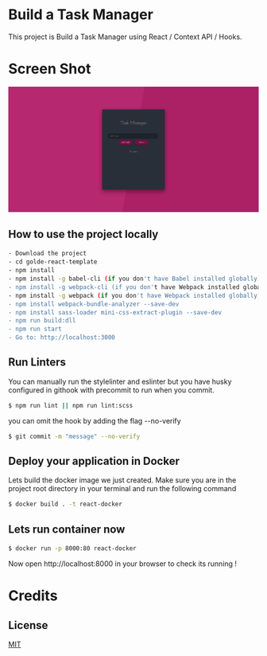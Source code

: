 # Build a Task Manager
This project is Build a Task Manager using React / Context API / Hooks.

# Screen Shot
![Alt text](doc/screenshot.png?raw=true "ScreenShot")

## How to use the project locally

```bash
- Download the project
- cd golde-react-template
- npm install
- npm install -g babel-cli (if you don't have Babel installed globally)
- npm install -g webpack-cli (if you don't have Webpack installed globally)
- npm install -g webpack (if you don't have Webpack installed globally)
- npm install webpack-bundle-analyzer --save-dev
- npm install sass-loader mini-css-extract-plugin --save-dev
- npm run build:dll
- npm run start
- Go to: http://localhost:3000
```

## Run Linters
You can manually run the stylelinter and eslinter but you have husky configured in githook with precommit to run when you commit.

```bash
$ npm run lint || npm run lint:scss
```

you can omit the hook by adding the flag --no-verify

```bash
$ git commit -m "message" --no-verify
```

## Deploy your application in Docker
Lets build the docker image we just created. Make sure you are in the project root directory in your terminal and run the following command

```bash
$ docker build . -t react-docker
```

## Lets run container now

```bash
$ docker run -p 8000:80 react-docker
```

Now open http://localhost:8000 in your browser to check its running !

# Credits

## License
[MIT](https://choosealicense.com/licenses/mit/)